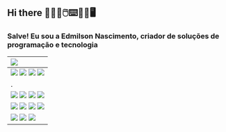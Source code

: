 ## Hi there 👨🏽‍💻🖱️⌨️💾💾🖥️

### Salve! Eu sou a Edmilson Nascimento, criador de soluções de programação e tecnologia <i class="fas fa-desktop"></i>

| <a href="https://instagram.com/edmilson_nascimento" target="_blank"><img src="https://img.shields.io/badge/SAP-0FAAFF?style=for-the-badge&logo=sap&logoColor=white" target="_blank"></a> |
| :--- |
| <img src="https://img.shields.io/badge/JavaScript-323330?style=for-the-badge&logo=javascript&logoColor=F7DF1E" target="_blank"> <img src="https://img.shields.io/badge/MySQL-005C84?style=for-the-badge&logo=mysql&logoColor=white" target="_blank"> <img src="https://img.shields.io/badge/PHP-777BB4?style=for-the-badge&logo=php&logoColor=white" target="_blank"> <img src="https://img.shields.io/badge/HTML5-E34F26?style=for-the-badge&logo=html5&logoColor=white" target="_blank"> |
| . |
| <img src="https://img.shields.io/badge/GIT-E44C30?style=for-the-badge&logo=git&logoColor=white" target="_blank"> <img src="https://img.shields.io/badge/GitHub-100000?style=for-the-badge&logo=github&logoColor=white" target="_blank"> <img src="https://img.shields.io/badge/GitLab-330F63?style=for-the-badge&logo=gitlab&logoColor=white" target="_blank">  <img src="https://img.shields.io/badge/Azure_DevOps-0078D7?style=for-the-badge&logo=azure-devops&logoColor=white" target="_blank"> | 
| <a href="https://instagram.com/edmilson_nascimento" target="_blank"><img src="https://img.shields.io/badge/-Instagram-%23E4405F?style=for-the-badge&logo=instagram&logoColor=white" target="_blank"></a> <a href="https://facebook.com/nascimento.edmilson" target="_blank"><img src="https://img.shields.io/badge/Facebook-1877F2?style=for-the-badge&logo=facebook&logoColor=white" target="_blank"></a> <a href="https://discord.gg/edmilson2706" target="_blank"><img src="https://img.shields.io/badge/Discord-7289DA?style=for-the-badge&logo=discord&logoColor=white" target="_blank"></a> <a href = "mailto:nascimento@abapconsulting.com.br"><img src="https://img.shields.io/badge/-Gmail-%23333?style=for-the-badge&logo=gmail&logoColor=white" target="_blank"></a> |
| <a href="https://www.linkedin.com/in/nascimentoedmilson" target="_blank"><img src="https://img.shields.io/badge/-LinkedIn-%230077B5?style=for-the-badge&logo=linkedin&logoColor=white" target="_blank"></a> <a href="https://www.linkedin.com/in/nascimentoedmilson" target="_blank"><img src="https://img.shields.io/badge/ChatGPT-74aa9c?style=for-the-badge&logo=openai&logoColor=white" target="_blank"></a> <a href="https://www.linkedin.com/in/nascimentoedmilson" target="_blank"><img src="https://img.shields.io/badge/Telegram-2CA5E0?style=for-the-badge&logo=telegram&logoColor=white" target="_blank"></a> |